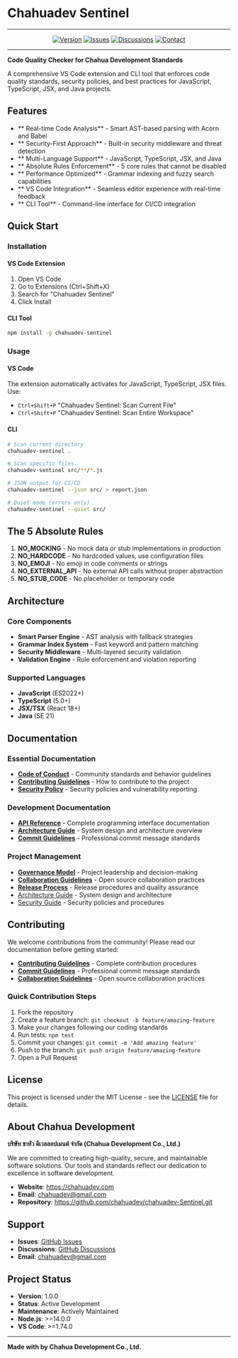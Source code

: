 # Chahuadev Sentinel
---

<div align="center">



[![Version](https://img.shields.io/badge/version-2.5.3-blue?style=for-the-badge)](https://github.com/chahuadev/chahuadev-emoji-cleaner-tool)
[![Issues](https://img.shields.io/badge/Report_Issues-GitHub_Issues-red?style=for-the-badge&logo=github)](https://github.com/chahuadev/chahuadev-emoji-cleaner-tool/issues)
[![Discussions](https://img.shields.io/badge/Feature_Requests-GitHub_Discussions-blue?style=for-the-badge&logo=github)](https://github.com/chahuadev/chahuadev-emoji-cleaner-tool/discussions)
[![Contact](https://img.shields.io/badge/Contact-chahuadev@gmail.com-green?style=for-the-badge&logo=gmail)](mailto:chahuadev@gmail.com)

</div>

---

**Code Quality Checker for Chahua Development Standards**

A comprehensive VS Code extension and CLI tool that enforces code quality standards, security policies, and best practices for JavaScript, TypeScript, JSX, and Java projects.

##  Features

- ** Real-time Code Analysis** - Smart AST-based parsing with Acorn and Babel
- ** Security-First Approach** - Built-in security middleware and threat detection
- ** Multi-Language Support** - JavaScript, TypeScript, JSX, and Java
- ** Absolute Rules Enforcement** - 5 core rules that cannot be disabled
- ** Performance Optimized** - Grammar indexing and fuzzy search capabilities
- ** VS Code Integration** - Seamless editor experience with real-time feedback
- ** CLI Tool** - Command-line interface for CI/CD integration

##  Quick Start

### Installation

#### VS Code Extension
1. Open VS Code
2. Go to Extensions (Ctrl+Shift+X)
3. Search for "Chahuadev Sentinel"
4. Click Install

#### CLI Tool
```bash
npm install -g chahuadev-sentinel
```

### Usage

#### VS Code
The extension automatically activates for JavaScript, TypeScript, JSX files. Use:
- `Ctrl+Shift+P`  "Chahuadev Sentinel: Scan Current File"
- `Ctrl+Shift+P`  "Chahuadev Sentinel: Scan Entire Workspace"

#### CLI
```bash
# Scan current directory
chahuadev-sentinel .

# Scan specific files
chahuadev-sentinel src/**/*.js

# JSON output for CI/CD
chahuadev-sentinel --json src/ > report.json

# Quiet mode (errors only)
chahuadev-sentinel --quiet src/
```

##  The 5 Absolute Rules

1. **NO_MOCKING** - No mock data or stub implementations in production
2. **NO_HARDCODE** - No hardcoded values, use configuration files
3. **NO_EMOJI** - No emoji in code comments or strings
4. **NO_EXTERNAL_API** - No external API calls without proper abstraction
5. **NO_STUB_CODE** - No placeholder or temporary code

##  Architecture

### Core Components

- **Smart Parser Engine** - AST analysis with fallback strategies
- **Grammar Index System** - Fast keyword and pattern matching
- **Security Middleware** - Multi-layered security validation
- **Validation Engine** - Rule enforcement and violation reporting

### Supported Languages

- **JavaScript** (ES2022+)
- **TypeScript** (5.0+)
- **JSX/TSX** (React 18+)
- **Java** (SE 21)

##  Documentation

### Essential Documentation
- **[Code of Conduct](docs/CODE_OF_CONDUCT.md)** - Community standards and behavior guidelines
- **[Contributing Guidelines](docs/CONTRIBUTING.md)** - How to contribute to the project
- **[Security Policy](docs/SECURITY.md)** - Security policies and vulnerability reporting

### Development Documentation
- **[API Reference](docs/API.md)** - Complete programming interface documentation
- **[Architecture Guide](docs/ARCHITECTURE.md)** - System design and architecture overview
- **[Commit Guidelines](docs/COMMIT_GUIDELINES.md)** - Professional commit message standards

### Project Management
- **[Governance Model](docs/GOVERNANCE.md)** - Project leadership and decision-making
- **[Collaboration Guidelines](docs/COLLABORATION.md)** - Open source collaboration practices
- **[Release Process](docs/RELEASE_PROCESS.md)** - Release procedures and quality assurance
- [Architecture Guide](docs/ARCHITECTURE.md) - System design and architecture
- [Security Guide](docs/SECURITY.md) - Security policies and procedures

##  Contributing

We welcome contributions from the community! Please read our documentation before getting started:

- **[Contributing Guidelines](docs/CONTRIBUTING.md)** - Complete contribution procedures
- **[Commit Guidelines](docs/COMMIT_GUIDELINES.md)** - Professional commit message standards  
- **[Collaboration Guidelines](docs/COLLABORATION.md)** - Open source collaboration practices

### Quick Contribution Steps

1. Fork the repository
2. Create a feature branch: `git checkout -b feature/amazing-feature`
3. Make your changes following our coding standards
4. Run tests: `npm test`
5. Commit your changes: `git commit -m 'Add amazing feature'`
6. Push to the branch: `git push origin feature/amazing-feature`
7. Open a Pull Request

##  License

This project is licensed under the MIT License - see the [LICENSE](LICENSE) file for details.

##  About Chahua Development

**บริษัท ชาหัว ดีเวลลอปเมนต์ จำกัด (Chahua Development Co., Ltd.)**

We are committed to creating high-quality, secure, and maintainable software solutions. Our tools and standards reflect our dedication to excellence in software development.

- **Website**: https://chahuadev.com
- **Email**: chahuadev@gmail.com
- **Repository**: https://github.com/chahuadev/chahuadev-Sentinel.git

##  Support

- **Issues**: [GitHub Issues](https://github.com/chahuadev/chahuadev-Sentinel/issues)
- **Discussions**: [GitHub Discussions](https://github.com/chahuadev/chahuadev-Sentinel/discussions)
- **Email**: chahuadev@gmail.com

##  Project Status

- **Version**: 1.0.0
- **Status**: Active Development
- **Maintenance**: Actively Maintained
- **Node.js**: >=14.0.0
- **VS Code**: >=1.74.0

---

**Made with  by Chahua Development Co., Ltd.**